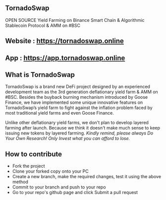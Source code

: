 ## TornadoSwap

OPEN SOURCE Yield Farming on Binance Smart Chain & Algorithmic Stablecoin Protocol & AMM on #BSC

Website : https://tornadoswap.online
----
App : https://app.tornadoswap.online
----

## What is TornadoSwap

TornadoSwap is a brand new DeFi project designed by an experienced development team as the 3rd generation deflationary yield farm & AMM on #BSC.
Besides the buyback burning mechanism introduced by Goose Finance, we have implemented some unique innovative features on TornadoSwap’s yield farm to fight against the inflation problem faced by most traditional yield farms and even Goose Finance.

Unlike other deflationary yield farms, we don't plan to develop layered farming after launch. Because we think it doesn't make much sense to keep issuing new tokens by layered farming. 
*Kindly remind, please always Do Your Own Research! Only Invest what you can afford to lose.*

## How to contribute

- Fork the project
- Clone your forked copy onto your PC
- Create a new branch, make the required changes, test it using the above method
- Commit to your branch and push to your repo
- Go to your repo's github page and click Submit a pull request

